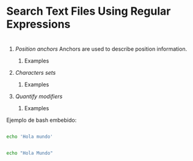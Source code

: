 # Search Text Files Using Regular Expressions <h1> 

1. *Position anchors*
   Anchors are used to describe position information.
   
   1. Examples
2. *Characters sets*
   1. Examples
3. *Quantify modifiers*
   1. Examples


Ejemplo de bash embebido:

```bash

echo 'Hola mundo'

```
```sh

echo "Hola Mundo"

```
